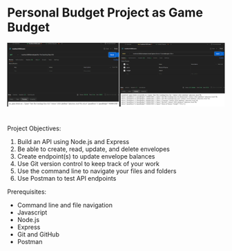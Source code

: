 # Personal Budget Project as Game Budget
![SS (3)](https://github.com/prathakpr/Game-Budget/blob/main/Postman/ss.png)
#
Project Objectives:

1. Build an API using Node.js and Express
2. Be able to create, read, update, and delete envelopes
3. Create endpoint(s) to update envelope balances
4. Use Git version control to keep track of your work
5. Use the command line to navigate your files and folders
6. Use Postman to test API endpoints

Prerequisites:

- Command line and file navigation
- Javascript
- Node.js
- Express
- Git and GitHub
- Postman
